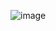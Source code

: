 ![image](https://github.com/DeniRomadhon/Lab4Web./assets/148869122/c5491d63-5860-40eb-9acb-3154fe39c378)
